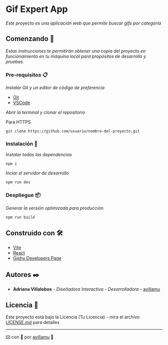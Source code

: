 # Gif Expert App

_Este proyecto es una aplicación web que permite buscar gifs por categoría_

## Comenzando 🚀

_Estas instrucciones te permitirán obtener una copia del proyecto en funcionamiento en tu máquina local para propósitos de desarrollo y pruebas._

### Pre-requisitos 📋

_Instalar Git y un editor de código de preferencia_

* [Git](https://git-scm.com/)
* [VSCode](https://code.visualstudio.com/)

_Abrir la terminal y clonar el repositorio_

Para HTTPS
```
git clone https://github.com/usuario/nombre-del-proyecto.git
```

### Instalación 🔧

_Instalar todas las dependencias_

```
npm i
```

_Inciar el servidor de desarrollo_

```
npm run dev
```

### Despliegue 📦

_Generar la versión optimizada para producción_

```
npm run build
```


## Construido con 🛠️

* [Vite](https://vite.dev/)
* [React](https://es.react.dev/)
* [Giphy Developers Page](https://developers.giphy.com)


## Autores ✒️

* **Adriana Villalobos** - *Diseñadora Interactiva - Desarrolladora* - [avillamu](https://github.com/avillamu)


## Licencia 📄

Este proyecto está bajo la Licencia (Tu Licencia) - mira el archivo [LICENSE.md](LICENSE.md) para detalles


---
⌨️ con 💙 por [avillamu](https://github.com/avillamu) 🤗



